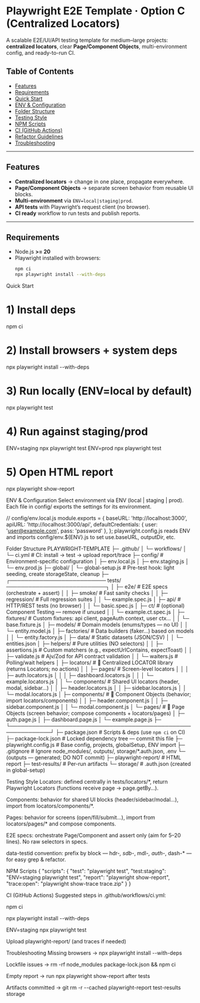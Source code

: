 # Playwright E2E Template · Option C (Centralized Locators)

A scalable E2E/UI/API testing template for medium–large projects: **centralized locators**, clear **Page/Component Objects**, multi-environment config, and ready-to-run CI.

<!-- Badges (replace with your repo links)
[![CI](https://github.com/your-org/your-repo/actions/workflows/ci.yml/badge.svg)](https://github.com/your-org/your-repo/actions/workflows/ci.yml)
-->

## Table of Contents
- [Features](#features)
- [Requirements](#requirements)
- [Quick Start](#quick-start)
- [ENV & Configuration](#env--configuration)
- [Folder Structure](#folder-structure)
- [Testing Style](#testing-style)
- [NPM Scripts](#npm-scripts)
- [CI (GitHub Actions)](#ci-github-actions)
- [Refactor Guidelines](#refactor-guidelines)
- [Troubleshooting](#troubleshooting)

---

## Features
- **Centralized locators** → change in one place, propagate everywhere.
- **Page/Component Objects** → separate screen behavior from reusable UI blocks.
- **Multi-environment** via `ENV=local|staging|prod`.
- **API tests** with Playwright’s request client (no browser).
- **CI ready** workflow to run tests and publish reports.

---

## Requirements
- Node.js **>= 20**
- Playwright installed with browsers:
  ```bash
  npm ci
  npx playwright install --with-deps


Quick Start
# 1) Install deps
npm ci

# 2) Install browsers + system deps
npx playwright install --with-deps

# 3) Run locally (ENV=local by default)
npx playwright test

# 4) Run against staging/prod
ENV=staging npx playwright test
ENV=prod     npx playwright test

# 5) Open HTML report
npx playwright show-report


ENV & Configuration
Select environment via ENV (local | staging | prod). Each file in config/ exports the settings for its environment.

// config/env.local.js
module.exports = {
  baseURL: 'http://localhost:3000',
  apiURL:  'http://localhost:3000/api',
  defaultCredentials: { user: 'user@example.com', pass: 'password' },
};
playwright.config.js reads ENV and imports config/env.${ENV}.js to set use.baseURL, outputDir, etc.


Folder Structure
PLAYWRIGHT-TEMPLATE
├─ .github/
│  └─ workflows/
│     └─ ci.yml                      # CI: install → test → upload report/trace
├─ config/                           # Environment-specific configuration
│  ├─ env.local.js
│  ├─ env.staging.js
│  └─ env.prod.js
├─ global/
│  └─ global-setup.js                # Pre-test hook: light seeding, create storageState, cleanup
├─ ┌────────────────────────── tests/ ───────────────────────────┐
│  ├─ e2e/                             # E2E specs (orchestrate + assert)
│  │  ├─ smoke/                        # Fast sanity checks
│  │  ├─ regression/                   # Full regression suites
│  │  └─ example.spec.js
│  ├─ api/                             # HTTP/REST tests (no browser)
│  │  └─ basic.spec.js
│  ├─ ct/                              # (optional) Component Testing — remove if unused
│  │  └─ example.ct.spec.js
│  ├─ fixtures/                        # Custom fixtures: api client, pageAuth context, user ctx…
│  │  └─ base.fixture.js
│  ├─ models/                          # Domain models (enums/types — no UI)
│  │  └─ entity.model.js
│  ├─ factories/                       # Data builders (faker…) based on models
│  │  └─ entity.factory.js
│  ├─ data/                            # Static datasets (JSON/CSV)
│  │  └─ entities.json
│  ├─ helpers/                         # Pure utilities (NO selectors)
│  │  ├─ assertions.js                 # Custom matchers (e.g., expectUrlContains, expectToast)
│  │  ├─ validate.js                   # Ajv/Zod for API contract validation
│  │  └─ waiters.js                    # Polling/wait helpers
│  ├─ locators/                        # 🧭 Centralized LOCATOR library (returns Locators; no actions)
│  │  ├─ pages/                        # Screen-level locators
│  │  │  ├─ auth.locators.js
│  │  │  ├─ dashboard.locators.js
│  │  │  └─ example.locators.js
│  │  └─ components/                   # Shared UI locators (header, modal, sidebar…)
│  │     ├─ header.locators.js
│  │     ├─ sidebar.locators.js
│  │     └─ modal.locators.js
│  ├─ components/                      # 🧩 Component Objects (behavior; import locators/components)
│  │  ├─ header.component.js
│  │  ├─ sidebar.component.js
│  │  └─ modal.component.js
│  └─ pages/                           # 📄 Page Objects (screen behavior; compose components + locators/pages)
│     ├─ auth.page.js
│     ├─ dashboard.page.js
│     └─ example.page.js
├─ └─────────────────────────────────────────────────────────────┘
├─ package.json                        # Scripts & deps (use `npm ci` on CI)
├─ package-lock.json                   # Locked dependency tree — commit this file
├─ playwright.config.js                # Base config, projects, globalSetup, ENV import
├─ .gitignore                          # Ignore node_modules/, outputs/, storage/*.auth.json, .env
└─ (outputs — generated; DO NOT commit)
   ├─ playwright-report/               # HTML report
   ├─ test-results/                    # Per-run artifacts
   └─ storage/                         # <ENV>.auth.json (created in global-setup)


Testing Style
Locators: defined centrally in tests/locators/*, return Playwright Locators (functions receive page → page.getBy…).

Components: behavior for shared UI blocks (header/sidebar/modal…), import from locators/components/*.

Pages: behavior for screens (open/fill/submit…), import from locators/pages/* and compose components.

E2E specs: orchestrate Page/Component and assert only (aim for 5–20 lines). No raw selectors in specs.

data-testid convention: prefix by block — hdr-*, sdb-*, mdl-*, auth-*, dash-* — for easy grep & refactor.

NPM Scripts
{
  "scripts": {
    "test": "playwright test",
    "test:staging": "ENV=staging playwright test",
    "report": "playwright show-report",
    "trace:open": "playwright show-trace trace.zip"
  }
}


CI (GitHub Actions)
Suggested steps in .github/workflows/ci.yml:

npm ci

npx playwright install --with-deps

ENV=staging npx playwright test

Upload playwright-report/ (and traces if needed)

Troubleshooting
Missing browsers → npx playwright install --with-deps

Lockfile issues → rm -rf node_modules package-lock.json && npm ci

Empty report → run npx playwright show-report after tests

Artifacts committed → git rm -r --cached playwright-report test-results storage